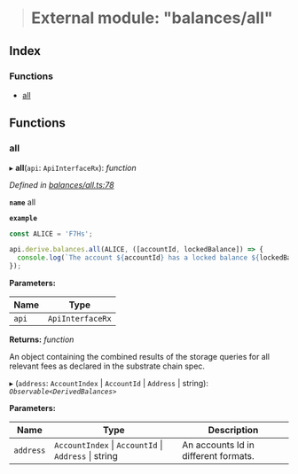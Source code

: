 > # External module: "balances/all"

## Index

### Functions

* [all](_balances_all_.md#all)

## Functions

###  all

▸ **all**(`api`: `ApiInterfaceRx`): *function*

*Defined in [balances/all.ts:78](https://github.com/polkadot-js/api/blob/afa4b2b/packages/api-derive/src/balances/all.ts#L78)*

**`name`** all

**`example`** 
<BR>

```javascript
const ALICE = 'F7Hs';

api.derive.balances.all(ALICE, ([accountId, lockedBalance]) => {
  console.log(`The account ${accountId} has a locked balance ${lockedBalance} units.`);
});
```

**Parameters:**

Name | Type |
------ | ------ |
`api` | `ApiInterfaceRx` |

**Returns:** *function*

An object containing the combined results of the storage queries for
all relevant fees as declared in the substrate chain spec.

▸ (`address`: `AccountIndex` | `AccountId` | `Address` | string): *`Observable<DerivedBalances>`*

**Parameters:**

Name | Type | Description |
------ | ------ | ------ |
`address` | `AccountIndex` \| `AccountId` \| `Address` \| string | An accounts Id in different formats. |